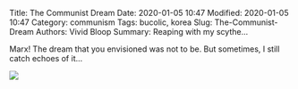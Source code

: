 Title: The Communist Dream
Date: 2020-01-05 10:47
Modified: 2020-01-05 10:47
Category: communism
Tags: bucolic, korea
Slug: The-Communist-Dream
Authors: Vivid Bloop
Summary: Reaping with my scythe...

Marx! The dream that you envisioned was not to be. But sometimes, I still
 catch echoes of it... 
 
[![](http://img.youtube.com/vi/U_mSnxiHXMs/0.jpg)](http://www.youtube.com/watch?v=U_mSnxiHXMs "mein scythe")